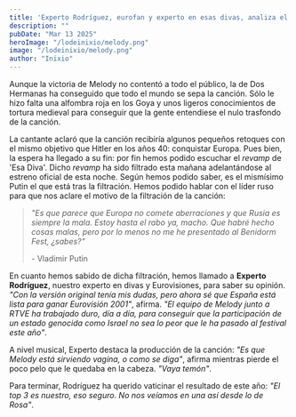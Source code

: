 ```yaml
---
title: 'Experto Rodríguez, eurofan y experto en esas divas, analiza el revamp de ''Esa Diva'': "Ahora sí, España está lista para ganar Eurovisión 2001"'
description: ""
pubDate: "Mar 13 2025"
heroImage: "/lodeinixio/melody.png"
image: "/lodeinixio/melody.png"
author: "Inixio"
---
```


Aunque la victoria de Melody no contentó a todo el público, la de Dos Hermanas ha conseguido que todo el mundo se sepa la canción. Sólo le hizo falta una alfombra roja en los Goya y unos ligeros conocimientos de tortura medieval para conseguir que la gente entendiese el nulo trasfondo de la canción.

La cantante aclaró que la canción recibiría algunos pequeños retoques con el mismo objetivo que Hitler en los años 40: conquistar Europa. Pues bien, la espera ha llegado a su fin: por fin hemos podido escuchar el _revamp_ de 'Esa Diva'. Dicho _revamp_ ha sido filtrado esta mañana adelantándose al estreno oficial de esta noche. Según hemos podido saber, es el mismísimo Putin el que está tras la filtración. Hemos podido hablar con el líder ruso para que nos aclare el motivo de la filtración de la canción:

> _"Es que parece que Europa no comete aberraciones y que Rusia es siempre la mala. Estoy hasta el rabo ya, macho. Que habré hecho cosas malas, pero por lo menos no me he presentado al Benidorm Fest, ¿sabes?"_
>
> <quote>- Vladimir Putin</quote>

En cuanto hemos sabido de dicha filtración, hemos llamado a **Experto Rodríguez**, nuestro experto en divas y Eurovisiones, para saber su opinión. _"Con la versión original tenía mis dudas, pero ahora sé que España está lista para ganar Eurovisión 2001"_, afirma. _"El equipo de Melody junto a RTVE ha trabajado duro, día a día, para conseguir que la participación de un estado genocida como Israel no sea lo peor que le ha pasado al festival este año"_.

A nivel musical, Experto destaca la producción de la canción: _"Es que Melody está sirviendo vagina, o como se diga"_, afirma mientras pierde el poco pelo que le quedaba en la cabeza. _"Vaya temón"_.

Para terminar, Rodríguez ha querido vaticinar el resultado de este año: _"El top 3 es nuestro, eso seguro. No nos veíamos en una así desde lo de Rosa"_.
